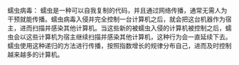 蠕虫病毒：
蠕虫是一种可以自我复制的代码，并且通过网络传播，通常无需人为干预就能传播。蠕虫病毒入侵并完全控制一台计算机之后，就会把这台机器作为宿主，进而扫描并感染其他计算机。当这些新的被蠕虫入侵的计算机被控制之后，蠕虫会以这些计算机为宿主继续扫描并感染其他计算机，这种行为会一直延续下去。蠕虫使用这种递归的方法进行传播，按照指数增长的规律分布自己，进而及时控制越来越多的计算机。
